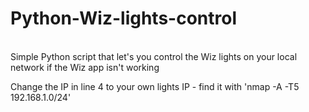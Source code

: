 # Python-Wiz-lights-control
<br/>
Simple Python script that let's you control the Wiz lights on your local network if the Wiz app isn't working

Change the IP in line 4 to your own lights IP - find it with 'nmap -A -T5 192.168.1.0/24'
